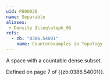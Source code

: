 ```yaml
---
uid: P000026
name: Separable
aliases:
 - Density $\leq\aleph_0$
refs:
  - zb: "0386.54001"
    name: Counterexamples in Topology
---
```


A space with a countable dense subset.

Defined on page 7 of {{zb:0386.54001}}.

